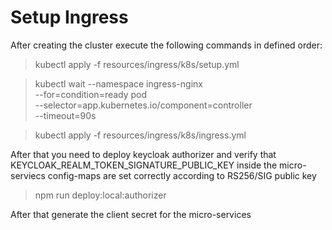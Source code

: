 # Setup Ingress

After creating the cluster execute the following commands in defined order:

> kubectl apply -f resources/ingress/k8s/setup.yml

> kubectl wait --namespace ingress-nginx \
  --for=condition=ready pod \
  --selector=app.kubernetes.io/component=controller \
  --timeout=90s

> kubectl apply -f resources/ingress/k8s/ingress.yml

After that you need to deploy keycloak authorizer and verify that KEYCLOAK_REALM_TOKEN_SIGNATURE_PUBLIC_KEY inside the micro-serviecs config-maps are set correctly according to RS256/SIG public key

> npm run deploy:local:authorizer

After that generate the client secret for the micro-services